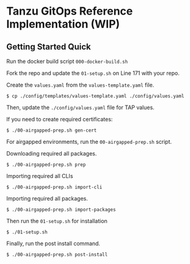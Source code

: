 # Tanzu GitOps Reference Implementation (WIP)

## Getting Started Quick

Run the docker build script
```000-docker-build.sh```

Fork the repo and update the ```01-setup.sh``` on Line 171 with your repo.

Create the ```values.yaml``` from the ```values-template.yaml``` file.

```
$ cp ./config/templates/values-template.yaml ./config/values.yaml
```

Then, update the ```./config/values.yaml``` file for TAP values.

If you need to create required certificates:
```
$ ./00-airgapped-prep.sh gen-cert
```

For airgapped environments, run the ```00-airgapped-prep.sh``` script.

Downloading required all packages.
```
$ ./00-airgapped-prep.sh prep
```

Importing required all CLIs
```
$ ./00-airgapped-prep.sh import-cli
```

Importing required all packages.
```
$ ./00-airgapped-prep.sh import-packages
```

Then run the ```01-setup.sh``` for installation
```
$ ./01-setup.sh
```

Finally, run the post install command.
```
$ ./00-airgapped-prep.sh post-install
```
